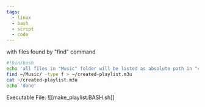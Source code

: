 ```yaml
---
tags:
  - linux
  - bash
  - script
  - code
---
```

with files found by "find" command
```bash
#!bin/bash
echo 'all files in "Music" folder will be listed as absolute path in "created-playlist.m3u"'
find ~/Music/ -type f > ~/created-playlist.m3u
cat ~/created-playlist.m3u
echo 'done'
```

Executable File: 
![[make_playlist.BASH.sh]]
